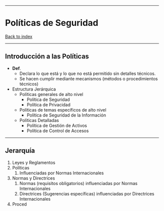 
---
# Políticas de Seguridad

[Back to index](../CS/OS/README.md)

---

## Introducción a las Políticas
- **Def**.
	- Declara lo que está y lo que no está permitido sin detalles técnicos.
	- Se hacen cumplir mediante mecanismos (métodos o procedimientos técnicos)
- Estructura Jerárquica
	- Políticas generales de alto nivel
		- Política de Seguridad
		- Política de Privacidad
	- Políticas de temas específicos de alto nivel
		- Política de Seguridad de la Información
	- Políticas Detalladas
		- Política de Gestión de Activos
		- Política de Control de Accesos
---
## Jerarquía 
1. Leyes y Reglamentos
2. Políticas
	1. Influenciadas por Normas Internacionales
3. Normas y Directrices
	1. Normas (requisitos obligatorios) influenciadas por Normas Internacionales
	2. Directrices (Sugerencias específicas) influenciadas por Directrices Internacionales
4. Proced